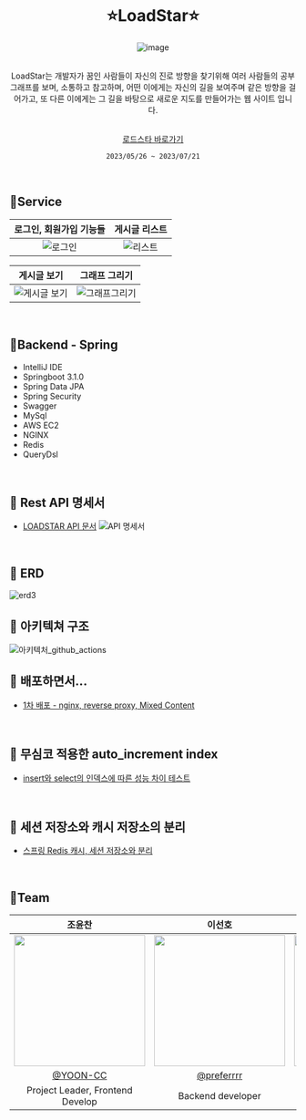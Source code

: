 <div align="center" >

# ⭐LoadStar⭐
![image](https://github.com/YOON-CC/loadstar/assets/87313979/ec4aa70c-059b-40c4-abd4-f46f4c18dd29)

</div>


<div align="center" >
</br>
LoadStar는 개발자가 꿈인 사람들이 자신의 진로 방향을 찾기위해 여러 사람들의 공부 그래프를 보며, 소통하고 참고하며, 어떤 이에게는 자신의 길을 보여주며 같은 방향을 걸어가고, 또 다른 이에게는 그 길을 바탕으로 새로운 지도를 만들어가는 웹 사이트 입니다.

</br>
</br>


[로드스타 바로가기](https://loadstar.site)

`2023/05/26 ~ 2023/07/21`
</div>

</br>

## 🔗Service
<div align="center" >

| 로그인, 회원가입 기능들 | 게시글 리스트 |
|:--------------:|:---------------:|
| ![로그인](https://github.com/YOON-CC/loadstar/assets/87313979/7f2aeaf1-a94e-40ce-9bf6-cac30e55ce83) | ![리스트](https://github.com/YOON-CC/loadstar/assets/87313979/a0cb16f9-5163-4e52-bf04-fb7df294a56f) |

| 게시글 보기 | 그래프 그리기|
|:---------------:|:---------------:|
| ![게시글 보기](https://github.com/YOON-CC/loadstar/assets/87313979/3bc994a8-531a-4b1b-ba3f-202e8f0c6155) | ![그래프그리기](https://github.com/YOON-CC/loadstar/assets/87313979/27c01030-5c3e-43a6-94ac-9a93fed88502) |

</div>

</br>


## 🔗Backend - Spring
- IntelliJ IDE
- Springboot 3.1.0
- Spring Data JPA
- Spring Security
- Swagger
- MySql
- AWS EC2
- NGINX
- Redis
- QueryDsl


</br>

## :link: Rest API 명세서
* [LOADSTAR API 문서](https://docs.google.com/spreadsheets/d/1WdqjxqWwwNCfYBz0yHv42CSH6WzfixzCcjpVz03uOec/edit#gid=0)
![API 명세서](https://github.com/preferrrr/LOADSTAR_SERVER/assets/99793526/700fa76a-99a6-4bda-988f-3f56d091c183)

</br>

## :link: ERD
![erd3](https://github.com/preferrrr/LOADSTAR_SERVER/assets/99793526/ecb58bd8-96f3-4fba-9e36-c3cbdf7581b4)
</br>


## :link: 아키텍쳐 구조
![아키텍처_github_actions](https://github.com/preferrrr/LOADSTAR_SERVER/assets/99793526/6997bda7-3bca-471b-8827-c91de05952c6)
</br>

## :link: 배포하면서...
* [1차 배포 - nginx, reverse proxy, Mixed Content](https://prefercoding.tistory.com/39)
</br>

## :link: 무심코 적용한 auto_increment index
* [insert와 select의 인덱스에 따른 성능 차이 테스트](https://prefercoding.tistory.com/40)
</br>

## :link: 세션 저장소와 캐시 저장소의 분리
* [스프링 Redis 캐시, 세션 저장소와 분리](https://prefercoding.tistory.com/47)
</br>


## 🔗Team
<div align="center" >


 
|조윤찬|이선호|강서연|
|:---:|:---:|:---:|
|<img width="230px" src="https://avatars.githubusercontent.com/u/87313979?v=4"/>|<img width="230px" src="https://avatars.githubusercontent.com/u/99793526?v=4" /> |<img width="230px" src="https://avatars.githubusercontent.com/u/101854418?v=4"/>|
|[@YOON-CC](https://github.com/YOON-CC)|[@preferrrr](https://github.com/preferrrr)|[@ddogong](https://github.com/ddogong)|
|Project Leader, Frontend Develop| Backend developer | Project Manager |

</div>

</br>
